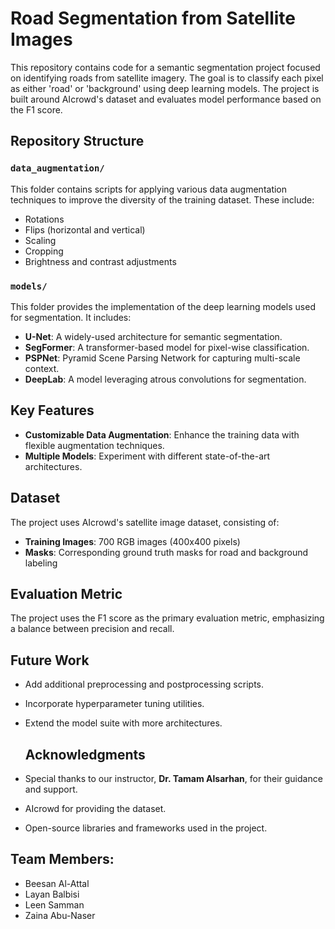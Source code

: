 # Road Segmentation from Satellite Images

This repository contains code for a semantic segmentation project focused on identifying roads from satellite imagery. The goal is to classify each pixel as either 'road' or 'background' using deep learning models. The project is built around AIcrowd's dataset and evaluates model performance based on the F1 score. 

## Repository Structure

### `data_augmentation/`
This folder contains scripts for applying various data augmentation techniques to improve the diversity of the training dataset. These include:
- Rotations
- Flips (horizontal and vertical)
- Scaling
- Cropping
- Brightness and contrast adjustments

### `models/`
This folder provides the implementation of the deep learning models used for segmentation. It includes:
- **U-Net**: A widely-used architecture for semantic segmentation.
- **SegFormer**: A transformer-based model for pixel-wise classification.
- **PSPNet**: Pyramid Scene Parsing Network for capturing multi-scale context.
- **DeepLab**: A model leveraging atrous convolutions for segmentation.

## Key Features
- **Customizable Data Augmentation**: Enhance the training data with flexible augmentation techniques.
- **Multiple Models**: Experiment with different state-of-the-art architectures.

## Dataset
The project uses AIcrowd's satellite image dataset, consisting of:
- **Training Images**: 700 RGB images (400x400 pixels)
- **Masks**: Corresponding ground truth masks for road and background labeling

## Evaluation Metric
The project uses the F1 score as the primary evaluation metric, emphasizing a balance between precision and recall.

## Future Work
- Add additional preprocessing and postprocessing scripts.
- Incorporate hyperparameter tuning utilities.
- Extend the model suite with more architectures.

  ## Acknowledgments
- Special thanks to our instructor, **Dr. Tamam Alsarhan**, for their guidance and support.
- AIcrowd for providing the dataset.
- Open-source libraries and frameworks used in the project.

 ## Team Members:
  - Beesan Al-Attal
  - Layan Balbisi
  - Leen Samman
  - Zaina Abu-Naser
